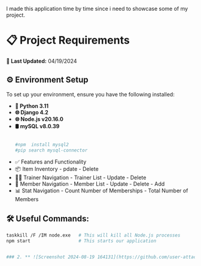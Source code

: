 

I made this application time by time since i need to showcase some of my project. 

# 📋 Project Requirements

**🔄 Last Updated:** 04/19/2024

## ⚙️ Environment Setup

To set up your environment, ensure you have the following installed:

- **🐍 Python 3.11**
- **🌐 Django 4.2**
- **🌐 Node.js v20.16.0**
- **🛢  mySQL v8.0.39**
  ```bash
  
  #npm  install mysql2
  #pip search mysql-connector

- ✅ Features and Functionality
-  📦 Item Inventory - pdate - Delete
- 🏋️‍♂️ Trainer Navigation - Trainer List - Update - Delete
- 👥 Member Navigation - Member List - Update - Delete -  Add
- 📊 Stat Navigation - Count Number of Memberships - Total Number of Members

## 🛠 Useful Commands:
```bash
taskkill /F /IM node.exe   # This will kill all Node.js processes
npm start                  # This starts our application


### 2. ** ![Screenshot 2024-08-19 164131](https://github.com/user-attachments/assets/c2a64cfb-481e-487a-81b6-c9f55836171f)**

